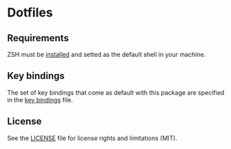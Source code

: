 # Dotfiles

## Requirements
ZSH must be
[installed](https://github.com/robbyrussell/oh-my-zsh/wiki/Installing-ZSH) and
setted as the default shell in your machine.

## Key bindings
The set of key bindings that come as default with this package are specified in
the [key
bindings](https://github.com/ruiafonsopereira/dotfiles/blob/master/key_bindings.md) file.

## License
See the
[LICENSE](https://github.com/ruiafonsopereira/dotfiles/blob/master/LICENSE.md) file for license rights and limitations (MIT).
